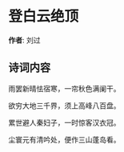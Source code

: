 # 登白云绝顶

**作者**: 刘过

## 诗词内容

雨罢新晴怯宿寒，一帘秋色满阑干。

欲穷大地三千界，须上高峰八百盘。

累世避人秦妇子，一时惊客汉衣冠。

尘寰元有清吟处，便作三山蓬岛看。

